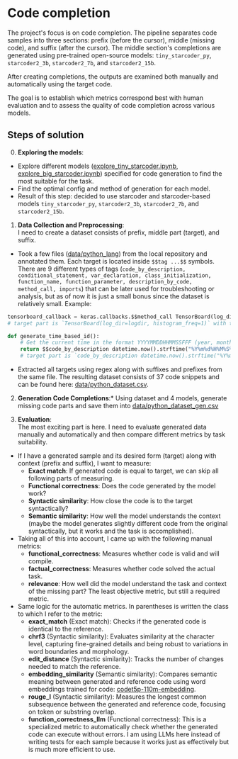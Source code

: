 # Code completion

The project's focus is on code completion. The pipeline separates code samples into three sections: prefix (before the cursor), middle (missing code), and suffix (after the cursor). 
The middle section's completions are generated using pre-trained open-source models: `tiny_starcoder_py`, `starcoder2_3b`, `starcoder2_7b`, and `starcoder2_15b`.

After creating completions, the outputs are examined both manually and automatically using the target code.

The goal is to establish which metrics correspond best with human evaluation and to assess the quality of code completion across various models.

## Steps of solution
0. **Exploring the models**:
* Explore different models ([explore_tiny_starcoder.ipynb](https://github.com/TyKo0707/code_completion/blob/main/models_explore/explore_tiny_starcoder.ipynb), [explore_big_starcoder.ipynb](https://github.com/TyKo0707/code_completion/blob/main/models_explore/explore_big_starcoder.ipynb)) specified for code generation to find the most suitable for the task.
* Find the optimal config and method of generation for each model.
* Result of this step: decided to use starcoder and starcoder-based models `tiny_starcoder_py`, `starcoder2_3b`, `starcoder2_7b`, and `starcoder2_15b`.


1. **Data Collection and Preprocessing**:<br>
I need to create a dataset consists of prefix, middle part (target), and suffix.
* Took a few files ([data/python_lang](https://github.com/TyKo0707/code_completion/tree/main/data/python_lang)) from the local repository and annotated them. 
Each target is located inside `$$tag ...$$` symbols. 
There are 9 different types of tags (`code_by_description, conditional_statement, var_declaration, class_initialization, function_name, function_parameter, description_by_code, method_call, imports`) that can be later used for troubleshooting or analysis, but as of now it is just a small bonus since the dataset is relatively small. 
Example:
```python 
tensorboard_callback = keras.callbacks.$$method_call TensorBoard(log_dir=logdir, histogram_freq=1)$$
# target part is `TensorBoard(log_dir=logdir, histogram_freq=1)` with tag method_call

def generate_time_based_id():
    # Get the current time in the format YYYYMMDDHHMMSSFFF (year, month, day, hour, minute, second, millisecond)
    return $$code_by_description datetime.now().strftime("%Y%m%d%H%M%S%f")$$
    # target part is `code_by_description datetime.now().strftime("%Y%m%d%H%M%S%f")` with tag code_by_description
```
* Extracted all targets using regex along with suffixes and prefixes from the same file. The resulting dataset consists of 37 code snippets and can be found here: [data/python_dataset.csv](https://github.com/TyKo0707/code_completion/blob/main/data/python_dataset.csv).


2. **Generation Code Completions**:* Using dataset and 4 models, generate missing code parts and save them into [data/python_dataset_gen.csv](https://github.com/TyKo0707/code_completion/blob/main/data/python_dataset_gen.csv)


3. **Evaluation**:<br> 
The most exciting part is here. I need to evaluate generated data manually and automatically and then compare different metrics by task suitability.
* If I have a generated sample and its desired form (target) along with context (prefix and suffix), I want to measure:
  * **Exact match**: If generated code is equal to target, we can skip all following parts of measuring.
  * **Functional correctness**: Does the code generated by the model work?
  * **Syntactic similarity**: How close the code is to the target syntactically?
  * **Semantic similarity**: How well the model understands the context (maybe the model generates slightly different code from the original syntactically, but it works and the task is accomplished).
* Taking all of this into account, I came up with the following manual metrics:
  * **functional_correctness**: Measures whether code is valid and will compile.
  * **factual_correctness**: Measures whether code solved the actual task.
  * **relevance**: How well did the model understand the task and context of the missing part? The least objective metric, but still a required metric.
* Same logic for the automatic metrics. In parentheses is written the class to which I refer to the metric:
  * **exact_match**	(Exact match): Checks if the generated code is identical to the reference.
  * **chrf3** (Syntactic similarity): Evaluates similarity at the character level, capturing fine-grained details and being robust to variations in word boundaries and morphology.
  * **edit_distance** (Syntactic similarity): Tracks the number of changes needed to match the reference.
  * **embedding_similarity** (Semantic similarity): Compares semantic meaning between generated and reference code using word embeddings trained for code: [codet5p-110m-embedding](https://huggingface.co/Salesforce/codet5p-110m-embedding).
  * **rouge_l**	(Syntactic similarity): Measures the longest common subsequence between the generated and reference code, focusing on token or substring overlap.
  * **function_correctness_llm** (Functional correctness): This is a specialized metric to automatically check whether the generated code can execute without errors. I am using LLMs here instead of writing tests for each sample because it works just as effectively but is much more efficient to use.